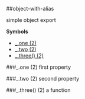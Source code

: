 <a name="module_object-with-alias"></a>
##object-with-alias

simple object export

  
**Symbols**  
  * [_.one (2)](#module_object-with-alias.one)
  * [_.two (2)](#module_object-with-alias.two)
  * [_.three() (2)](#module_object-with-alias.three)

<a name="module_object-with-alias.one"></a>
###_.one (2)
first property

  
<a name="module_object-with-alias.two"></a>
###_.two (2)
second property

  
<a name="module_object-with-alias.three"></a>
###_.three() (2)
a function

